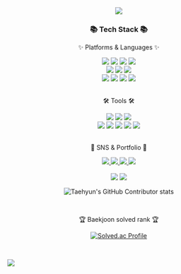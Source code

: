 <div align=center>
	<img src="https://capsule-render.vercel.app/api?type=waving&color=auto&height=200&section=header&text=Kexin%20Github!&fontSize=90" />	
</div>
<div align=center>
	<h3>📚 Tech Stack 📚</h3>
	<p>✨ Platforms & Languages ✨</p>
</div>
<div align="center">
	<img src="https://img.shields.io/badge/Python-007396?style=flat&logo=Python&logoColor=white" />
	<img src="https://img.shields.io/badge/R-E34F26?style=flat&logo=R&logoColor=white" />
	<img src="https://img.shields.io/badge/SQL-1572B6?style=flat&logo=SQL&logoColor=white" />
	<img src="https://img.shields.io/badge/Pyspark-F7DF1E?style=flat&logo=Pyspark&logoColor=white" />
	<br>
	<img src="https://img.shields.io/badge/Beautifulsoup-6DB33F?style=flat&logo=Beautifulsoup&logoColor=white" />
	<img src="https://img.shields.io/badge/Streamlit-000000?style=flat&logo=Streamlit&logoColor=white" />
	<img src="https://img.shields.io/badge/Selenium-43B02A?style=flat&logo=Selenium&logoColor=white" />
	<br>
	<img src="https://img.shields.io/badge/Oracle%20SQL-F80000?style=flat&logo=Oracle&logoColor=white" />
	<img src="https://img.shields.io/badge/MySQL-4479A1?style=flat&logo=MySQL&logoColor=white" />
	<img src="https://img.shields.io/badge/PostgreSQL-003545?style=flat&logo=MariaDB&logoColor=white" />
	<img src="https://img.shields.io/badge/Linux-FCC624?style=flat&logo=Linux&logoColor=white" />
</div>
<br>
<div align=center>
	<p>🛠 Tools 🛠</p>
</div>
<div align=center>
	<img src="https://img.shields.io/badge/Visual%20Studio%20Code-007ACC?style=flat&logo=VisualStudioCode&logoColor=white" />
 	<img src="https://img.shields.io/badge/Jupyter%20notebook-2C2255?style=flat&logo=Jupyter&logoColor=white" />
	<img src="https://img.shields.io/badge/Pycharm%20Studio%20Code-007ACC?style=flat&logo=Pycharm&logoColor=white" />
	<br>
	<img src="https://img.shields.io/badge/AWS-F8DC75?style=flat&logo=AmazonAWS&logoColor=white" />
	<img src="https://img.shields.io/badge/Tigergraph-009639?style=flat&logo=Tigergraph&logoColor=white" />
	<img src="https://img.shields.io/badge/Databricks-232F3E?style=flat&logo=Databricks&logoColor=white" />
	<img src="https://img.shields.io/badge/SVN-809CC9?style=flat&logo=Subversion&logoColor=white" />
	<img src="https://img.shields.io/badge/GitHub-181717?style=flat&logo=GitHub&logoColor=white" />
</div>
<br>
<div align=center>
	<p>🎨 SNS & Portfolio 🎨</p>
</div>
<div align=center>
	<a href="https://yermi.co.kr">
		<img src="https://img.shields.io/badge/Portfolio-FF3633?style=flat&logo=Micro.blog&logoColor=white" />
	</a>
	<a href="https://yermi.tistory.com">
		<img src="https://img.shields.io/badge/Blog-FF9800?style=flat&logo=Blogger&logoColor=white" />
	</a>
	<a href="mailto:admin@yermi.co.kr">
		<img src="https://img.shields.io/badge/Mail-30B980?style=flat&logo=Gmail&logoColor=white" />
	</a>
	<a href="https://gentle-snowboard-1c6.notion.site/Yermi-5e8c65dba4df4ab09e83665cf2ee001d">
		<img src="https://img.shields.io/badge/Notion-000000?style=flat&logo=Notion&logoColor=white" />
	</a>
	<br>
</div>
<div align=center>
	<br>
<img src="https://github-readme-stats.vercel.app/api/top-langs/?username=cocoheart0128&layout=compact">
<img src="https://github-readme-stats.vercel.app/api?username=cocoheart0128&show_icons=true">

![Taehyun's GitHub Contributor stats](https://github-contributor-stats.vercel.app/api?username=kycasdzxc)

<br>
<p>🏆 Baekjoon solved rank 🏆</p>
	
[![Solved.ac Profile](http://mazassumnida.wtf/api/v2/generate_badge?boj=kycasdzxc)](https://solved.ac/kycasdzxc)
</div>
<br>

![](./profile-3d-contrib/profile-season-animate.svg)




<!--
**cocoheart0128/cocoheart0128** is a ✨ _special_ ✨ repository because its `README.md` (this file) appears on your GitHub profile.
Here are some ideas to get you started:

- 🔭 I’m currently working on ...
- 🌱 I’m currently learning ...
- 👯 I’m looking to collaborate on ...
- 🤔 I’m looking for help with ...
- 💬 Ask me about ...
- 📫 How to reach me: ...
- 😄 Pronouns: ...
- ⚡ Fun fact: ...
-->
